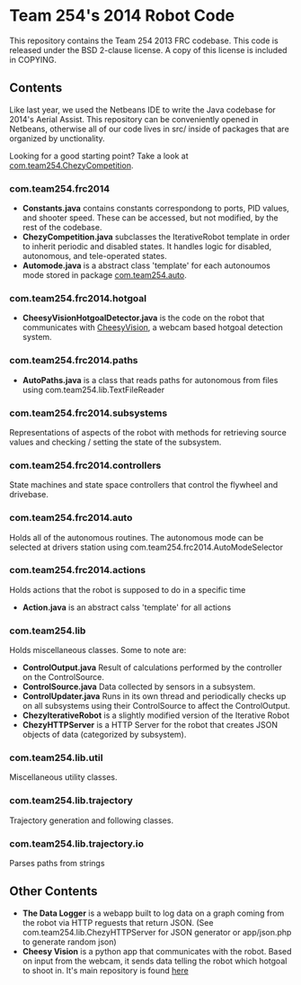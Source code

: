 Team 254's 2014 Robot Code
========
This repository contains the Team 254 2013 FRC codebase. This code is released under the BSD 2-clause license. A copy of this license is included in COPYING.


Contents
--------
Like last year, we used the Netbeans IDE to write the Java codebase for 2014's Aerial Assist. This repository can be conveniently opened in Netbeans, otherwise all of our code lives in src/ inside of packages that are organized by unctionality.

Looking for a good starting point? Take a look at [com.team254.ChezyCompetition](https://github.com/Team254/FRC-2014/blob/master/src/com/team254/frc2014/ChezyCompetition.java).

### com.team254.frc2014
 * **Constants.java** contains constants correspondong to ports, PID values, and shooter speed. These can be accessed, but not modified, by the rest of the codebase.
 * **ChezyCompetition.java** subclasses the IterativeRobot template in order to inherit periodic and disabled states. It handles logic for disabled, autonomous, and tele-operated states.
 * **Automode.java** is a abstract class 'template' for each autonoumos mode stored in package [com.team254.auto](https://github.com/Team254/FRC-2014/blob/master/src/com/team254/auto).
 
### com.team254.frc2014.hotgoal
* **CheesyVisionHotgoalDetector.java** is the code on the robot that communicates with [CheesyVision](https://github.com/Team254/CheesyVision), a webcam based hotgoal detection system.

### com.team254.frc2014.paths
* **AutoPaths.java** is a class that reads paths for autonomous from files using com.team254.lib.TextFileReader

### com.team254.frc2014.subsystems
Representations of aspects of the robot with methods for retrieving source values and checking / setting the state of the subsystem.

### com.team254.frc2014.controllers
State machines and state space controllers that control the flywheel and drivebase.

### com.team254.frc2014.auto
Holds all of the autonomous routines. The autonomous mode can be selected at drivers station using com.team254.frc2014.AutoModeSelector

### com.team254.frc2014.actions
Holds actions that the robot is supposed to do in a specific time
* **Action.java** is an abstract calss 'template' for all actions

### com.team254.lib
Holds miscellaneous classes. Some to note are:
 * **ControlOutput.java** Result of calculations performed by the controller on the ControlSource.
 * **ControlSource.java** Data collected by sensors in a subsystem.
 * **ControlUpdater.java** Runs in its own thread and periodically checks up on all subsystems using their ControlSource to affect the ControlOutput.
 * **ChezyIterativeRobot** is a slightly modified version of the Iterative Robot
 * **ChezyHTTPServer** is a HTTP Server for the robot that creates JSON objects of data (categorized by subsystem).

### com.team254.lib.util
Miscellaneous utility classes.

### com.team254.lib.trajectory
Trajectory generation and following classes.

### com.team254.lib.trajectory.io
Parses paths from strings


Other Contents
--------------
* **The Data Logger** is a webapp built to log data on a graph coming from the robot via HTTP reguests that return JSON. (See com.team254.lib.ChezyHTTPServer for JSON generator or app/json.php to generate random json)  
* **Cheesy Vision** is a python app that communicates with the robot. Based on input from the webcam, it sends data telling the robot which hotgoal to shoot in. It's main repository is found [here](https://github.com/Team254/CheesyVision)

